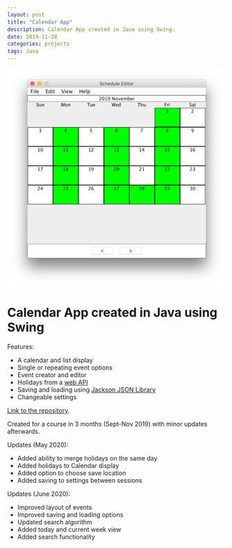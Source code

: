 ```yaml
---
layout: post
title: "Calendar App"
description: Calendar App created in Java using Swing.
date: 2019-11-28
categories: projects
tags: Java
---
```

![Calendar App](/assets/img-calendar-app.png)
# Calendar App created in Java using Swing

Features:
- A calendar and list display
- Single or repeating event options
- Event creator and editor
- Holidays from a [web API](https://date.nager.at/API)
- Saving and loading using [Jackson JSON Library](https://github.com/FasterXML/jackson)
- Changeable settings

[Link to the repository](https://github.com/emtsn/calendar-app).

Created for a course in 3 months (Sept-Nov 2019) with minor updates afterwards.

Updates (May 2020):
- Added ability to merge holidays on the same day
- Added holidays to Calendar display
- Added option to choose save location
- Added saving to settings between sessions

Updates (June 2020):
- Improved layout of events
- Improved saving and loading options
- Updated search algorithm
- Added today and current week view
- Added search functionality